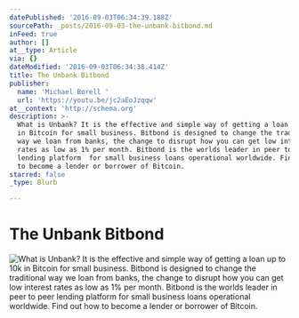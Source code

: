 ```yaml
---
datePublished: '2016-09-03T06:34:39.188Z'
sourcePath: _posts/2016-09-03-the-unbank-bitbond.md
inFeed: true
author: []
at__type: Article
via: {}
dateModified: '2016-09-03T06:34:38.414Z'
title: The Unbank Bitbond
publisher:
  name: 'Michael Borell '
  url: 'https://youtu.be/jc2aEoJzqqw'
at__context: 'http://schema.org'
description: >-
  What is Unbank? It is the effective and simple way of getting a loan up to 10k
  in Bitcoin for small business. Bitbond is designed to change the traditional
  way we loan from banks, the change to disrupt how you can get low interest
  rates as low as 1% per month. Bitbond is the worlds leader in peer to peer
  lending platform  for small business loans operational worldwide. Find out how
  to become a lender or borrower of Bitcoin.
starred: false
_type: Blurb

---
```

# The Unbank Bitbond
![What is Unbank? It is the effective and simple way of getting a loan up to 10k in Bitcoin for small business. Bitbond is designed to change the traditional way we loan from banks, the change to disrupt how you can get low interest rates as low as 1% per month. Bitbond is the worlds leader in peer to peer lending platform  for small business loans operational worldwide. Find out how to become a lender or borrower of Bitcoin.](https://the-grid-user-content.s3-us-west-2.amazonaws.com/e59e4f44-1a75-45a5-a226-571f7bf04d68.jpg)